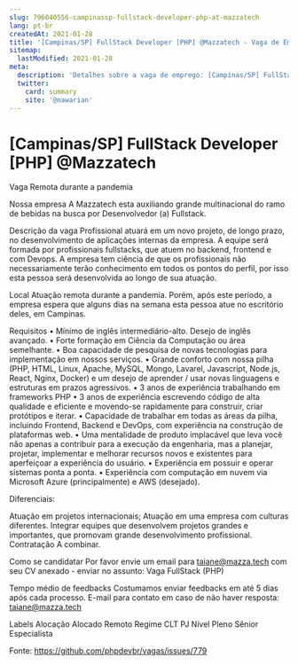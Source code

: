```yaml
---
slug: 796040556-campinassp-fullstack-developer-php-at-mazzatech
lang: pt-br
createdAt: 2021-01-28
title: '[Campinas/SP] FullStack Developer [PHP] @Mazzatech - Vaga de Emprego'
sitemap:
  lastModified: 2021-01-28
meta:
  description: 'Detalhes sobre a vaga de emprego: [Campinas/SP] FullStack Developer [PHP] @Mazzatech'
  twitter:
    card: summary
    site: '@nawarian'
---
```


# [Campinas/SP] FullStack Developer [PHP] @Mazzatech

Vaga Remota durante a pandemia

Nossa empresa
A Mazzatech esta auxiliando grande multinacional do ramo de bebidas na busca por Desenvolvedor (a) Fullstack.

Descrição da vaga
Profissional atuará em um novo projeto, de longo prazo, no desenvolvimento de aplicações internas da empresa.
A equipe será formada por profissionais fullstacks, que atuem no backend, frontend e com Devops.
A empresa tem ciência de que os profissionais não necessariamente terão conhecimento em todos os pontos do perfil, por isso esta pessoa será desenvolvida ao longo de sua atuação.

Local
Atuação remota durante a pandemia.
Porém, após este período, a empresa espera que alguns dias na semana esta pessoa atue no escritório deles, em Campinas.

Requisitos
• Mínimo de inglês intermediário-alto. Desejo de inglês avançado.
• Forte formação em Ciência da Computação ou área semelhante.
• Boa capacidade de pesquisa de novas tecnologias para implementação em nossos serviços.
• Grande conforto com nossa pilha (PHP, HTML, Linux, Apache, MySQL, Mongo, Lavarel, Javascript, Node.js, React, Nginx, Docker) e um desejo de aprender / usar novas linguagens e estruturas em prazos agressivos.
• 3 anos de experiência trabalhando em frameworks PHP
• 3 anos de experiência escrevendo código de alta qualidade e eficiente e movendo-se rapidamente para construir, criar protótipos e iterar.
• Capacidade de trabalhar em todas as áreas da pilha, incluindo Frontend, Backend e DevOps, com experiência na construção de plataformas web.
• Uma mentalidade de produto implacável que leva você não apenas a contribuir para a execução da engenharia, mas a planejar, projetar, implementar e melhorar recursos novos e existentes para aperfeiçoar a experiência do usuário.
• Experiência em possuir e operar sistemas ponta a ponta.
• Experiência com computação em nuvem via Microsoft Azure (principalmente) e AWS (desejado).

Diferenciais:

Atuação em projetos internacionais;
Atuação em uma empresa com culturas diferentes.
Integrar equipes que desenvolvem projetos grandes e importantes, que promovam grande desenvolvimento profissional.
Contratação
A combinar.

Como se candidatar
Por favor envie um email para taiane@mazza.tech com seu CV anexado - enviar no assunto: Vaga FullStack (PHP)

Tempo médio de feedbacks
Costumamos enviar feedbacks em até 5 dias após cada processo.
E-mail para contato em caso de não haver resposta: taiane@mazza.tech

Labels
Alocação
Alocado
Remoto
Regime
CLT
PJ
Nível
Pleno
Sênior
Especialista

Fonte: https://github.com/phpdevbr/vagas/issues/779